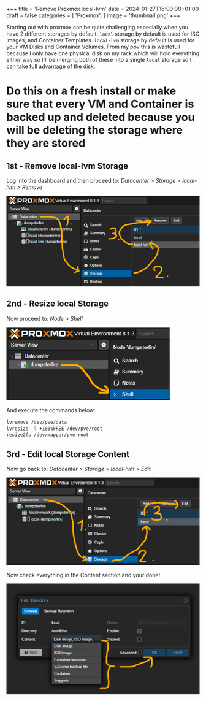 +++
title = 'Remove Proxmox local-lvm'
date = 2024-01-27T16:00:00+01:00
draft = false
categories = [
  'Proxmox',
]
image = 'thumbnail.png'
+++

Starting out with proxmox can be quite challenging especially when you have 2 different storages by default. `local` storage by default is used for ISO images, and Container Templates. `local-lvm` storage by default is used for your VM Disks and Container Volumes. From my pov this is wastefull because I only have one physical disk on my rack which will hold everything either way so I'll be merging both of these into a single `local` storage so I can take full advantage of the disk.

# Do this on a fresh install or make sure that every VM and Container is backed up and deleted because you will be deleting the storage where they are stored

## 1st - Remove local-lvm Storage
Log into the dashboard and then proceed to: *Datacenter > Storage > local-lvm > Remove*

![remove-local-lvm](remove-local-lvm.png)

## 2nd - Resize local Storage
Now proceed to: *Node > Shell*

![node-shell](node-shell.png)

And execute the commands below:

```sh
lvremove /dev/pve/data
lvresize -l +100%FREE /dev/pve/root
resize2fs /dev/mapper/pve-root
```

## 3rd - Edit local Storage Content
Now go back to: *Datacenter > Storage > local-lvm > Edit*

![edit-local](edit-local.png)

Now check everything in the Content section and your done!

![local-content](local-content.png)

